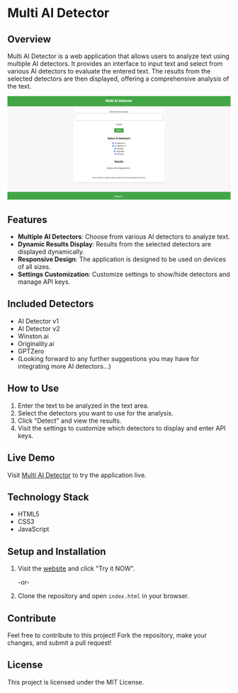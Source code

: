 # Multi AI Detector

## Overview

Multi AI Detector is a web application that allows users to analyze text using multiple AI detectors. It provides an interface to input text and select from various AI detectors to evaluate the entered text. The results from the selected detectors are then displayed, offering a comprehensive analysis of the text.

![Demo Image](./Media/MAD_demo_image.png) 

## Features

- **Multiple AI Detectors**: Choose from various AI detectors to analyze text.
- **Dynamic Results Display**: Results from the selected detectors are displayed dynamically.
- **Responsive Design**: The application is designed to be used on devices of all sizes.
- **Settings Customization**: Customize settings to show/hide detectors and manage API keys.

## Included Detectors
- AI Detector v1
- AI Detector v2
- Winston.ai
- Originality.ai
- GPTZero
- (Looking forward to any further suggestions you may have for integrating more AI detectors...)

## How to Use

1. Enter the text to be analyzed in the text area.
2. Select the detectors you want to use for the analysis.
3. Click "Detect" and view the results.
4. Visit the settings to customize which detectors to display and enter API keys.

## Live Demo

Visit [Multi AI Detector](https://www.chatcatgpt.org/multi-ai-detector) to try the application live.

## Technology Stack

- HTML5
- CSS3
- JavaScript

## Setup and Installation

1. Visit the [website](https://www.chatcatgpt.org/multi-ai-detector) and click "Try it NOW".
   
   -or-
   
2. Clone the repository and open `index.html` in your browser.

## Contribute

Feel free to contribute to this project! Fork the repository, make your changes, and submit a pull request!

## License

This project is licensed under the MIT License.
